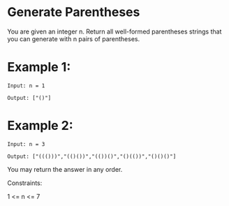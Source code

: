 # Generate Parentheses

You are given an integer n. Return all well-formed parentheses strings that you can generate with n pairs of parentheses.

# Example 1:

```
Input: n = 1

Output: ["()"]
```

# Example 2:

```
Input: n = 3

Output: ["((()))","(()())","(())()","()(())","()()()"]
```

You may return the answer in any order.

Constraints:

1 <= n <= 7
